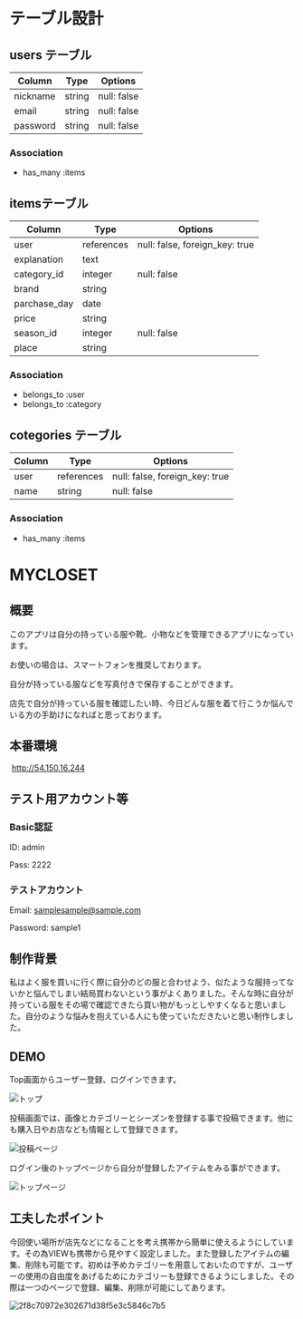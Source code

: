 # テーブル設計

## users テーブル

| Column                   | Type    | Options      |
| --------                 | ------  | ------------ |
| nickname                 | string  | null: false  | 
| email                    | string  | null: false  |
| password                 | string  | null: false  |

### Association

- has_many :items

##  itemsテーブル

| Column           | Type        | Options                        |
| ---------------  | ----------  | -----------------------------  |
| user             | references  | null: false, foreign_key: true |
| explanation      | text        |                                | 
| category_id      | integer     | null: false                    |
| brand            | string      |                                |
| parchase_day     | date        |                                |
| price            | string      |                                |
| season_id        | integer     | null: false                    |
| place            | string      |                                |


### Association

- belongs_to :user
- belongs_to :category

## cotegories テーブル

| Column                   | Type        | Options                        |
| --------                 | ------      | ------------                   |
| user                     | references  | null: false, foreign_key: true |
| name                     | string      | null: false                    | 

### Association

- has_many :items


# MYCLOSET

## 概要

このアプリは自分の持っている服や靴、小物などを管理できるアプリになっています。

お使いの場合は、スマートフォンを推奨しております。

自分が持っている服などを写真付きで保存することができます。

店先で自分が持っている服を確認したい時、今日どんな服を着て行こうか悩んでいる方の手助けになればと思っております。

## 本番環境

 http://54.150.16.244

## テスト用アカウント等

### Basic認証

ID: admin

Pass: 2222

### テストアカウント

Email: samplesample@sample.com

Password: sample1

## 制作背景

私はよく服を買いに行く際に自分のどの服と合わせよう、似たような服持ってないかと悩んでしまい結局買わないという事がよくありました。そんな時に自分が持っている服をその場で確認できたら買い物がもっとしやすくなると思いました。自分のような悩みを抱えている人にも使っていただきたいと思い制作しました。

## DEMO

Top画面からユーザー登録、ログインできます。

![トップ](app/assets/images/top-page.png)

投稿画面では、画像とカテゴリーとシーズンを登録する事で投稿できます。他にも購入日やお店なども情報として登録できます。

![投稿ページ](app/assets/images/newpage.png)

ログイン後のトップページから自分が登録したアイテムをみる事ができます。

![トップページ](app/assets/images/ログイン後.png)


## 工夫したポイント

今回使い場所が店先などになることを考え携帯から簡単に使えるようにしています。その為VIEWも携帯から見やすく設定しました。また登録したアイテムの編集、削除も可能です。初めは予めカテゴリーを用意しておいたのですが、ユーザーの使用の自由度をあげるためにカテゴリーも登録できるようにしました。その際は一つのページで登録、編集、削除が可能にしてあります。

![2f8c70972e302671d38f5e3c5846c7b5](https://user-images.githubusercontent.com/69575450/94776279-679e4680-03fc-11eb-9138-4adb6e933e7f.gif)

